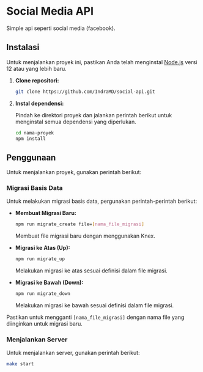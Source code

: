 # Social Media API

Simple api seperti social media (facebook).

## Instalasi

Untuk menjalankan proyek ini, pastikan Anda telah menginstal [Node.js](https://nodejs.org/) versi 12 atau yang lebih baru.

1. **Clone repositori:**

    ```bash
    git clone https://github.com/IndraMD/social-api.git
    ```

2. **Instal dependensi:**

    Pindah ke direktori proyek dan jalankan perintah berikut untuk menginstal semua dependensi yang diperlukan.

    ```bash
    cd nama-proyek
    npm install
    ```

## Penggunaan

Untuk menjalankan proyek, gunakan perintah berikut:

### Migrasi Basis Data

Untuk melakukan migrasi basis data, pergunakan perintah-perintah berikut:

- **Membuat Migrasi Baru:**

    ```bash
    npm run migrate_create file=[nama_file_migrasi]
    ```

    Membuat file migrasi baru dengan menggunakan Knex.

- **Migrasi ke Atas (Up):**

    ```bash
    npm run migrate_up
    ```

    Melakukan migrasi ke atas sesuai definisi dalam file migrasi.

- **Migrasi ke Bawah (Down):**

    ```bash
    npm run migrate_down
    ```

    Melakukan migrasi ke bawah sesuai definisi dalam file migrasi.

Pastikan untuk mengganti `[nama_file_migrasi]` dengan nama file yang diinginkan untuk migrasi baru.

### Menjalankan Server

Untuk menjalankan server, gunakan perintah berikut:

```bash
make start
```